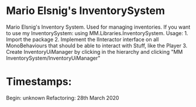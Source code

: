 # Mario Elsnig's InventorySystem

Mario Elsnig's Inventory System. Used for managing inventories. If you want to use my InventorySystem: using MM.Libraries.InventorySystem. Usage: 1. Import the package 2. Implement the IInteractor interface on all MonoBehaviours that should be able to interact with Stuff, like the Player 3. Create InventoryUiManager by clicking in the hierarchy and clicking "MM InventorySystem/InventoryUiManager"

# Timestamps:
Begin: unknown
Refactoring: 28th March 2020